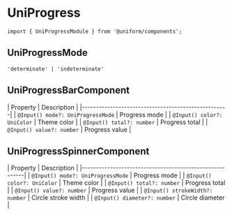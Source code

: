 # UniProgress

`import { UniProgressModule } from '@uniform/components';`

## UniProgressMode

`'determinate' | 'indeterminate'`

## UniProgressBarComponent

| Property                          | Description    |
|----------------------------------------------------|
| `@Input() mode?: UniProgressMode` | Progress mode  |
| `@Input() color?: UniColor`       | Theme color    |
| `@Input() total?: number`         | Progress total |
| `@Input() value?: number`         | Progress value |

## UniProgressSpinnerComponent

| Property                          | Description         |
|---------------------------------------------------------|
| `@Input() mode?: UniProgressMode` | Progress mode       |
| `@Input() color?: UniColor`       | Theme color         |
| `@Input() total?: number`         | Progress total      |
| `@Input() value?: number`         | Progress value      |
| `@Input() strokeWidth?: number`   | Circle stroke width |
| `@Input() diameter?: number`      | Circle diameter     |
